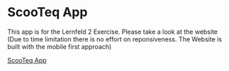 # ScooTeq App

This app is for the Lernfeld 2 Exercise. Please take a look at the website (Due to time limitation there is no effort on reponsiveness. The Website is built with the mobile first approach)

[ScooTeq App](https://scooteq-app.netlify.app)
